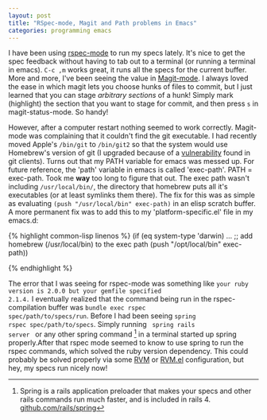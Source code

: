 ```yaml
---
layout: post
title: "RSpec-mode, Magit and Path problems in Emacs"
categories: programming emacs
---
```


I have been using [rspec-mode](https://github.com/pezra/rspec-mode) to run my specs lately.
It's nice to get the spec feedback without having to tab out to a terminal (or
running a terminal in emacs). <code>C-c ,m</code> works great, it runs
all the specs for the current buffer. More and more, I've been seeing the value
in [Magit-mode](http://magit.github.io/). I always loved the ease in which magit lets
you choose hunks of files to commit, but I just learned that you can
stage *arbitrary sections* of a hunk! Simply mark (highlight) the section
that you want to stage for commit, and then press <code>s</code> in
magit-status-mode. So handy!

However, after a computer restart nothing seemed to work
correctly. Magit-mode was complaining that
it couldn't find the git executable.  I had recently moved Apple's
<code>/bin/git</code> to <code>/bin/git2</code> so that the system
would use Homebrew's version of git (I upgraded because of a
[vulnerability](http://article.gmane.org/gmane.linux.kernel/1853266) found in git clients).  Turns out that my PATH variable
for emacs was messed up. For future reference, the 'path' variable in
emacs is called 'exec-path'. PATH = exec-path. Took me **way** too
long to figure that out. The exec path wasn't including
<code>/usr/local/bin/</code>, the directory that homebrew puts all
it's executables (or at least symlinks them there).  The fix for this
was as simple as evaluating <code>(push "/usr/local/bin"
exec-path)</code> in an elisp scratch buffer. A more permanent fix was
to add this to my 'platform-specific.el' file in my emacs.d:

{% highlight common-lisp linenos %}
(if (eq system-type 'darwin)
	...
	;; add homebrew (/usr/local/bin) to the exec path
	(push "/opt/local/bin" exec-path))

{% endhighlight %}

The error that I was seeing for rspec-mode was something like
<code>your ruby version is 2.0.0 but your gemfile specified
 2.1.4.</code>
 I eventually realized that the command being run in the rspec-compilation
 buffer was <code>bundle exec rspec spec/path/to/specs/run</code>.
 Before I had been seeing <code>spring rspec spec/path/to/specs</code>.
 Simply running <code> spring rails server </code> or any other spring command [^1]
 in a terminal started up spring properly.After that rspec mode seemed to know
 to use spring to run the rspec commands, which solved the ruby
 version dependency.  This could probably be solved properly via some [RVM](https://rvm.io/)
 or [RVM.el](https://github.com/senny/rvm.el) configuration, but hey, my specs run nicely now!

[^1]: Spring is a rails application preloader that makes your specs and other rails commands run much faster, and is included in rails 4. [github.com/rails/spring](https://github.com/rails/spring)

